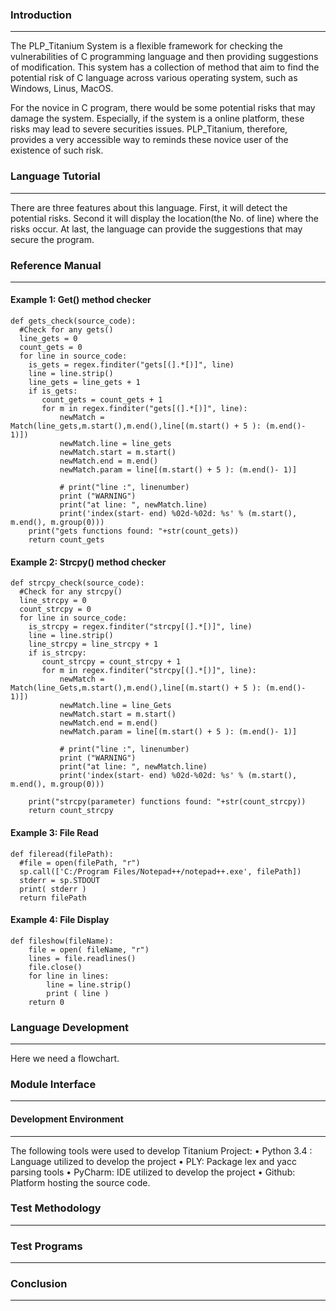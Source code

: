 ### **Introduction**
---
The PLP_Titanium System is a flexible framework for checking the vulnerabilities of C programming 
language and then providing suggestions of modification. This system has a collection of method that aim 
to find the potential risk of C language across various operating system, such as Windows, Linus, MacOS.   

For the novice in C program, there would be some potential risks that may damage the system. 
Especially, if the system is a online platform, these risks may lead to severe securities issues.
PLP_Titanium, therefore, provides a very accessible way to reminds these novice user of the existence of 
such risk. 

### **Language Tutorial**
---
There are three features about this language. First, it will detect the potential risks. Second it will 
display the location(the No. of line) where the risks occur. At last, the language can provide the 
suggestions that may secure the program.  

### **Reference Manual**
---
#### Example 1: Get() method checker
```
def gets_check(source_code):
  #Check for any gets()
  line_gets = 0
  count_gets = 0
  for line in source_code:
    is_gets = regex.finditer("gets[(].*[)]", line)
    line = line.strip()
    line_gets = line_gets + 1
    if is_gets:
       count_gets = count_gets + 1
       for m in regex.finditer("gets[(].*[)]", line):
           newMatch = Match(line_gets,m.start(),m.end(),line[(m.start() + 5 ): (m.end()- 1)])
           newMatch.line = line_gets
           newMatch.start = m.start()
           newMatch.end = m.end()
           newMatch.param = line[(m.start() + 5 ): (m.end()- 1)]

           # print("line :", linenumber)
           print ("WARNING")
           print("at line: ", newMatch.line)
           print('index(start- end) %02d-%02d: %s' % (m.start(), m.end(), m.group(0)))
    print("gets functions found: "+str(count_gets))
    return count_gets
```
#### Example 2: Strcpy() method checker
```
def strcpy_check(source_code):
  #Check for any strcpy()
  line_strcpy = 0
  count_strcpy = 0
  for line in source_code:
    is_strcpy = regex.finditer("strcpy[(].*[)]", line)
    line = line.strip()
    line_strcpy = line_strcpy + 1
    if is_strcpy:
       count_strcpy = count_strcpy + 1
       for m in regex.finditer("strcpy[(].*[)]", line):
           newMatch = Match(line_Gets,m.start(),m.end(),line[(m.start() + 5 ): (m.end()- 1)])
           newMatch.line = line_Gets
           newMatch.start = m.start()
           newMatch.end = m.end()
           newMatch.param = line[(m.start() + 5 ): (m.end()- 1)]

           # print("line :", linenumber)
           print ("WARNING")
           print("at line: ", newMatch.line)
           print('index(start- end) %02d-%02d: %s' % (m.start(), m.end(), m.group(0)))

    print("strcpy(parameter) functions found: "+str(count_strcpy))
    return count_strcpy
```

#### Example 3: File Read
```
def fileread(filePath):
  #file = open(filePath, "r")
  sp.call(['C:/Program Files/Notepad++/notepad++.exe', filePath])
  stderr = sp.STDOUT
  print( stderr )
  return filePath
```

#### Example 4: File Display
```
def fileshow(fileName):
    file = open( fileName, "r")
    lines = file.readlines()
    file.close()
    for line in lines:
        line = line.strip()
        print ( line )
    return 0
```



### **Language Development**
---
Here we need a flowchart.


### **Module Interface**
---
#### **Development Environment**
---
The following tools were used to develop Titanium Project:
• Python 3.4 : Language utilized to develop the project
• PLY: Package lex and yacc parsing tools
• PyCharm: IDE utilized to develop the project
• Github: Platform hosting the source code.

### **Test Methodology**
---

### **Test Programs**
---

### **Conclusion**
---

